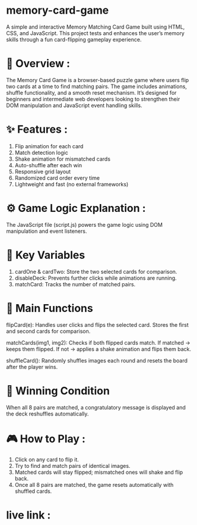 # memory-card-game
A simple and interactive Memory Matching Card Game built using HTML, CSS, and JavaScript. This project tests and enhances the user’s memory skills through a fun card-flipping gameplay experience.

# 🧩 Overview :
The Memory Card Game is a browser-based puzzle game where users flip two cards at a time to find matching pairs. The game includes animations, shuffle functionality, and a smooth reset mechanism.
It’s designed for beginners and intermediate web developers looking to strengthen their DOM manipulation and JavaScript event handling skills.

# ✨ Features :
1. Flip animation for each card
2. Match detection logic
3. Shake animation for mismatched cards
4. Auto-shuffle after each win
5. Responsive grid layout
6. Randomized card order every time
7. Lightweight and fast (no external frameworks)

# ⚙️ Game Logic Explanation :
The JavaScript file (script.js) powers the game logic using DOM manipulation and event listeners.

# 🔹 Key Variables 
1. cardOne & cardTwo: Store the two selected cards for comparison.
2. disableDeck: Prevents further clicks while animations are running.
3. matchCard: Tracks the number of matched pairs.

# 🔹 Main Functions
flipCard(e):
Handles user clicks and flips the selected card.
Stores the first and second cards for comparison.

matchCards(img1, img2):
Checks if both flipped cards match.
If matched → keeps them flipped.
If not → applies a shake animation and flips them back.

shuffleCard():
Randomly shuffles images each round and resets the board after the player wins.

# 🔹 Winning Condition
When all 8 pairs are matched, a congratulatory message is displayed and the deck reshuffles automatically.

# 🎮 How to Play :
1. Click on any card to flip it.
2. Try to find and match pairs of identical images.
3. Matched cards will stay flipped; mismatched ones will shake and flip back.
4. Once all 8 pairs are matched, the game resets automatically with shuffled cards.

# live link : 
